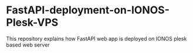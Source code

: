 # FastAPI-deployment-on-IONOS-Plesk-VPS
This repository explains how FastAPI web app is deployed on IONOS plesk based web server
